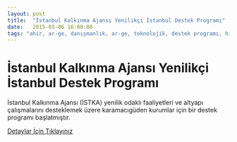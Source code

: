 ```yaml
---
layout: post
title:  "İstanbul Kalkınma Ajansı Yenilikçi İstanbul Destek Programı"
date:   2015-03-06 16:00:00
tags: "ahir, ar-ge, danışmanlık, ar-ge, teknolojik, destek programı, hibe, proje, istanbul, kalkınma, ajansı, istka, yenilikçi, istanbul"
---
```


# İstanbul Kalkınma Ajansı Yenilikçi İstanbul Destek Programı

İstanbul Kalkınma Ajansı (İSTKA) yenilik odaklı faaliyetleri ve altyapı çalışmalarını desteklemek üzere karamacıgüden kurumlar için bir destek programı başlatmıştır.

[Detaylar İçin Tıklayınız](/assets/files/yenilikci-istanbul.pdf)


